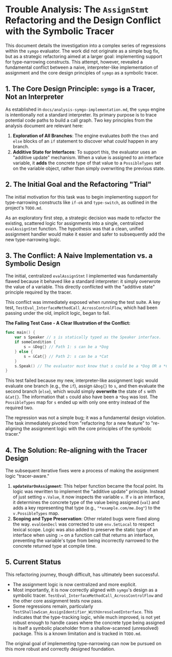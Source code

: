 # Trouble Analysis: The `AssignStmt` Refactoring and the Design Conflict with the Symbolic Tracer

This document details the investigation into a complex series of regressions within the `symgo` evaluator. The work did not originate as a simple bug fix, but as a strategic refactoring aimed at a larger goal: implementing support for type-narrowing constructs. This attempt, however, revealed a fundamental conflict between a naive, interpreter-like implementation of assignment and the core design principles of `symgo` as a symbolic tracer.

## 1. The Core Design Principle: `symgo` is a Tracer, Not an Interpreter

As established in `docs/analysis-symgo-implementation.md`, the `symgo` engine is intentionally not a standard interpreter. Its primary purpose is to trace potential code paths to build a call graph. Two key principles from the analysis document are relevant here:

1.  **Exploration of All Branches**: The engine evaluates *both* the `then` and `else` blocks of an `if` statement to discover what *could* happen in any branch.
2.  **Additive State for Interfaces**: To support this, the evaluator uses an "additive update" mechanism. When a value is assigned to an interface variable, it **adds** the concrete type of that value to a `PossibleTypes` set on the variable object, rather than simply overwriting the previous state.

## 2. The Initial Goal and the Refactoring "Trial"

The initial motivation for this task was to begin implementing support for type-narrowing constructs like `if-ok` and `type-switch`, as outlined in the project's `TODO.md`.

As an exploratory first step, a strategic decision was made to refactor the existing, scattered logic for assignments into a single, centralized `evalAssignStmt` function. The hypothesis was that a clean, unified assignment handler would make it easier and safer to subsequently add the new type-narrowing logic.

## 3. The Conflict: A Naive Implementation vs. a Symbolic Design

The initial, centralized `evalAssignStmt` I implemented was fundamentally flawed because it behaved like a standard interpreter: it simply overwrote the value of a variable. This directly conflicted with the "additive state" principle required by the tracer.

This conflict was immediately exposed when running the test suite. A key test, `TestEval_InterfaceMethodCall_AcrossControlFlow`, which had been passing under the old, implicit logic, began to fail.

**The Failing Test Case - A Clear Illustration of the Conflict:**
```go
func main() {
    var s Speaker // s is statically typed as the Speaker interface.
    if someCondition {
        s = &Dog{} // Path 1: s can be a *Dog
    } else {
        s = &Cat{} // Path 2: s can be a *Cat
    }
    s.Speak() // The evaluator must know that s could be a *Dog OR a *Cat.
}
```
This test failed because my new, interpreter-like assignment logic would evaluate one branch (e.g., the `if`), assign `&Dog{}` to `s`, and then evaluate the second branch (`else`), which would simply **overwrite** the state of `s` with `&Cat{}`. The information that `s` could also have been a `*Dog` was lost. The `PossibleTypes` map for `s` ended up with only one entry instead of the required two.

The regression was not a simple bug; it was a fundamental design violation. The task immediately pivoted from "refactoring for a new feature" to "re-aligning the assignment logic with the core principles of the symbolic tracer."

## 4. The Solution: Re-aligning with the Tracer Design

The subsequent iterative fixes were a process of making the assignment logic "tracer-aware."

1.  **`updateVarOnAssignment`**: This helper function became the focal point. Its logic was rewritten to implement the "additive update" principle. Instead of just setting `v.Value`, it now inspects the variable `v`. If `v` is an interface, it determines the concrete type of the value being assigned (`val`) and adds a key representing that type (e.g., `"*example.com/me.Dog"`) to the `v.PossibleTypes` map.
2.  **Scoping and Type Preservation**: Other related bugs were fixed along the way. `evalGenDecl` was corrected to use `env.SetLocal` to respect lexical scope. Logic was also added to preserve the static type of an interface when using `:=` on a function call that returns an interface, preventing the variable's type from being incorrectly narrowed to the concrete returned type at compile time.

## 5. Current Status

This refactoring journey, though difficult, has ultimately been successful.
-   The assignment logic is now centralized and more explicit.
-   Most importantly, it is now correctly aligned with `symgo`'s design as a symbolic tracer. `TestEval_InterfaceMethodCall_AcrossControlFlow` and the other core assignment tests now pass.
-   Some regressions remain, particularly `TestShallowScan_AssignIdentifier_WithUnresolvedInterface`. This indicates that the type-tracking logic, while much improved, is not yet robust enough to handle cases where the concrete type being assigned is itself a symbolic placeholder from a shallow-scanned (unresolved) package. This is a known limitation and is tracked in `TODO.md`.

The original goal of implementing type-narrowing can now be pursued on this more robust and correctly designed foundation.